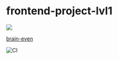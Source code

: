 # frontend-project-lvl1

<a href="https://codeclimate.com/github/codeclimate/codeclimate/maintainability"><img src="https://api.codeclimate.com/v1/badges/a99a88d28ad37a79dbf6/maintainability" /></a>

<a href="https://asciinema.org/a/Q1SCYPMOGNARGywrQmJsddX1Q">brain-even</a>

![CI](https://github.com/DaniilStr/frontend-project-lvl1/workflows/CI/badge.svg)